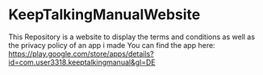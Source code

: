 # KeepTalkingManualWebsite
This Repository is a website to display the terms and conditions as well as the privacy policy of an app i made
You can find the app here:
https://play.google.com/store/apps/details?id=com.user3318.keeptalkingmanual&gl=DE
